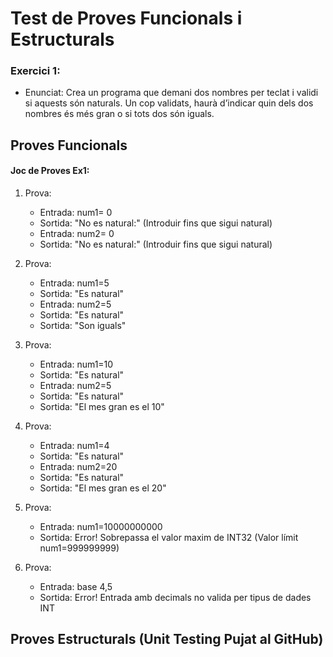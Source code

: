 # Test de Proves Funcionals  i Estructurals



### Exercici 1:
- Enunciat: Crea un programa que demani dos nombres per teclat i validi si aquests són naturals. Un cop validats, haurà d’indicar quin dels dos nombres és més gran o si tots dos són iguals.

## Proves Funcionals


#### Joc de Proves Ex1:


1. Prova:
    - Entrada: num1= 0
    - Sortida: "No es natural:" (Introduir fins que sigui natural)
    - Entrada: num2= 0 
    - Sortida: "No es natural:" (Introduir fins que sigui natural)

2. Prova:
    - Entrada: num1=5
    - Sortida: "Es natural"
    - Entrada: num2=5
    - Sortida: "Es natural" 
    - Sortida: "Son iguals" 

3. Prova:
    - Entrada: num1=10
    - Sortida: "Es natural"
    - Entrada: num2=5
    - Sortida: "Es natural" 
    - Sortida: "El mes gran es el 10" 

4. Prova:
    - Entrada: num1=4
    - Sortida: "Es natural"
    - Entrada: num2=20
    - Sortida: "Es natural" 
    - Sortida: "El mes gran es el 20" 

5. Prova:
    - Entrada: num1=10000000000
    - Sortida: Error! Sobrepassa el valor maxim de INT32 (Valor límit num1=999999999)

6. Prova:
    - Entrada: base 4,5
    - Sortida: Error! Entrada amb decimals no valida per tipus de dades INT


## Proves Estructurals (Unit Testing Pujat al GitHub)
